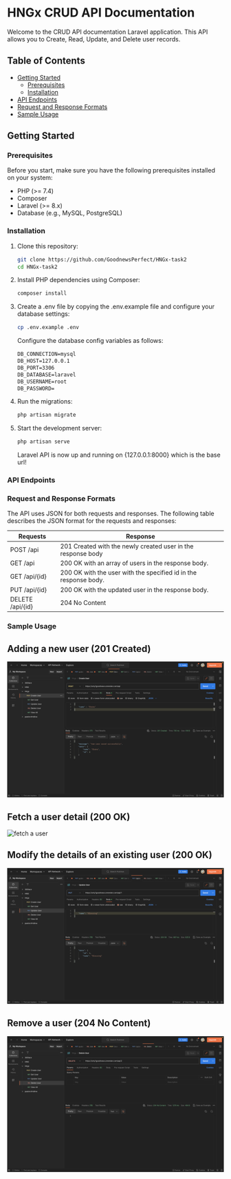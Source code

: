 # HNGx CRUD API Documentation

Welcome to the CRUD API documentation Laravel application. This API allows you to Create, Read, Update, and Delete user records.

## Table of Contents

- [Getting Started](#getting-started)
  - [Prerequisites](#prerequisites)
  - [Installation](#installation)
- [API Endpoints](#api-endpoints)
- [Request and Response Formats](#request-and-response-formats)
- [Sample Usage](#sample-usage)

## Getting Started

### Prerequisites

Before you start, make sure you have the following prerequisites installed on your system:

- PHP (>= 7.4)
- Composer
- Laravel (>= 8.x)
- Database (e.g., MySQL, PostgreSQL)

### Installation

1. Clone this repository:

   ```bash
   git clone https://github.com/GoodnewsPerfect/HNGx-task2
   cd HNGx-task2 
   ```

2. Install PHP dependencies using Composer:

    ```bash
    composer install
    ```
3. Create a .env file by copying the .env.example file and configure your database settings:
    ```bash
    cp .env.example .env
    ```
    Configure the database config variables as follows:
    ```
    DB_CONNECTION=mysql
    DB_HOST=127.0.0.1
    DB_PORT=3306
    DB_DATABASE=laravel
    DB_USERNAME=root
    DB_PASSWORD=
    ```
4. Run the migrations:
    ```bash
    php artisan migrate
    ```
5. Start the development server:
    ```bash
    php artisan serve

    ```
    Laravel API is now up and running on {127.0.0.1:8000} which is the base url!

### API Endpoints

### Request and Response Formats
The API uses JSON for both requests and responses. The following table describes the JSON format for the requests and responses:

<table>
    <thead>
        <th> Requests </th>
        <th> Response </th>
    </thead>
    <tbody>
        <tr>
            <td>POST /api</td>
            <td>201 Created with the newly created user in the response body</td>
        </tr>
        <tr>
            <td>GET /api</td>
            <td>200 OK with an array of users in the response body.</td>
        </tr>
        <tr>
            <td>GET /api/{id}</td>
            <td>200 OK with the user with the specified id in the response body.</td>
        </tr>
        <tr>
            <td>PUT /api/{id}</td>
            <td>200 OK with the updated user in the response body.</td>
        </tr>
        <tr>
            <td>DELETE /api/{id}</td>
            <td>204 No Content</td>
        </tr>
    </tbody>
</table>

### Sample Usage

## Adding a new user (201 Created)

<img src="images/create.png" alt="Create new user" />

## Fetch a user detail (200 OK)

<img src="images/getg.png" alt="fetch a user" />

## Modify the details of an existing user (200 OK)

<img src="images/update.png" alt="modify the details of an existing user" />

## Remove a user (204 No Content)

<img src="images/delete.png" alt="remove a user" />